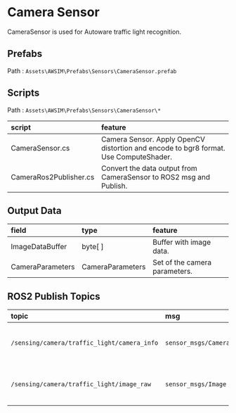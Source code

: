 # Camera Sensor

CameraSensor is used for Autoware traffic light recognition.

## Prefabs

Path : `Assets\AWSIM\Prefabs\Sensors\CameraSensor.prefab`

## Scripts

Path : `Assets\AWSIM\Prefabs\Sensors\CameraSensor\*`

|script|feature|
|:--|:--|
|CameraSensor.cs|Camera Sensor. Apply OpenCV distortion and encode to bgr8 format. Use ComputeShader.|
|CameraRos2Publisher.cs|Convert the data output from CameraSensor to ROS2 msg and Publish.|

## Output Data

|field|type|feature|
|:--|:--|:--|
|ImageDataBuffer|byte[ ]|Buffer with image data.|
|CameraParameters|CameraParameters|Set of the camera parameters.|

## ROS2 Publish Topics

|topic|msg|frame_id|hz|QoS|
|:--|:--|:--|:--|:--|
|`/sensing/camera/traffic_light/camera_info`|`sensor_msgs/CameraInfo`|`traffic_light_left_camera/camera_link`|`10`|`Best effort`, `Volatile`, `Keep last/1`|
|`/sensing/camera/traffic_light/image_raw`|`sensor_msgs/Image`|`traffic_light_left_camera/camera_link`|`10`|`Best effort`, `Volatile`, `Keep last/1`|
